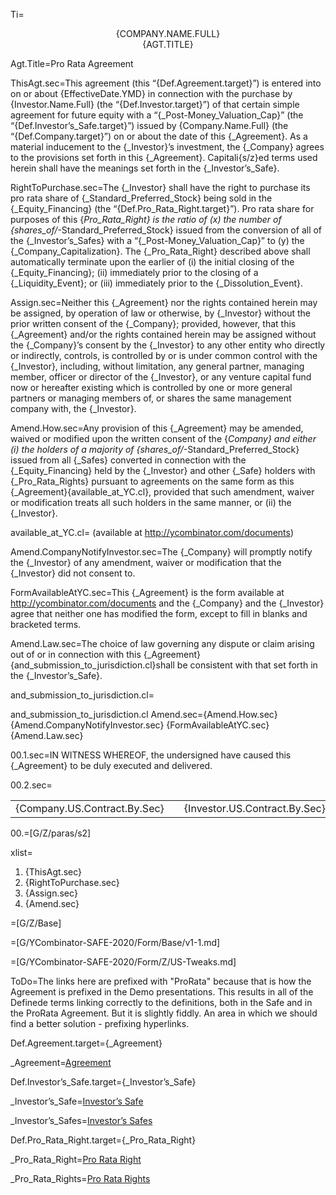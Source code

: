 Ti=<center><span style="text-transform: uppercase">{Company.Name.Full} <br> {Agt.Title}</span></center>

Agt.Title=Pro Rata Agreement


ThisAgt.sec=This agreement (this “{Def.Agreement.target}”) is entered into on or about {EffectiveDate.YMD} in connection with the purchase by {Investor.Name.Full} (the “{Def.Investor.target}”) of that certain simple agreement for future equity with a “{_Post-Money_Valuation_Cap}” (the “{Def.Investor’s_Safe.target}”) issued by {Company.Name.Full} (the “{Def.Company.target}”) on or about the date of this {_Agreement}.  As a material inducement to the {_Investor}’s investment, the {_Company} agrees to the provisions set forth in this {_Agreement}.  Capitali{s/z}ed terms used herein shall have the meanings set forth in the {_Investor’s_Safe}.

RightToPurchase.sec=The {_Investor} shall have the right to purchase its pro rata share of {_Standard_Preferred_Stock} being sold in the {_Equity_Financing} (the “{Def.Pro_Rata_Right.target}”).  Pro rata share for purposes of this {_Pro_Rata_Right} is the ratio of (x) the number of {shares_of/_-Standard_Preferred_Stock} issued from the conversion of all of the {_Investor’s_Safes} with a “{_Post-Money_Valuation_Cap}” to (y) the {_Company_Capitalization}.  The {_Pro_Rata_Right} described above shall automatically terminate upon the earlier of (i) the initial closing of the {_Equity_Financing}; (ii) immediately prior to the closing of a {_Liquidity_Event}; or (iii) immediately prior to the {_Dissolution_Event}.  

Assign.sec=Neither this {_Agreement} nor the rights contained herein may be assigned, by operation of law or otherwise, by {_Investor} without the prior written consent of the {_Company}; provided, however, that this {_Agreement} and/or the rights contained herein may be assigned without the {_Company}’s consent by the {_Investor} to any other entity who directly or indirectly, controls, is controlled by or is under common control with the {_Investor}, including, without limitation, any general partner, managing member, officer or director of the {_Investor}, or any venture capital fund now or hereafter existing which is controlled by one or more general partners or managing members of, or shares the same management company with, the {_Investor}.  

Amend.How.sec=Any provision of this {_Agreement} may be amended, waived or modified upon the written consent of the {_Company} and either (i) the holders of a majority of {shares_of/_-Standard_Preferred_Stock} issued from all {_Safes} converted in connection with the {_Equity_Financing} held by the {_Investor} and other {_Safe} holders with {_Pro_Rata_Rights} pursuant to agreements on the same form as this {_Agreement}{available_at_YC.cl}, provided that such amendment, waiver or modification treats all such holders in the same manner, or (ii) the {_Investor}.

available_at_YC.cl=</i> (available at http://ycombinator.com/documents)

Amend.CompanyNotifyInvestor.sec=The {_Company} will promptly notify the {_Investor} of any amendment, waiver or modification that the {_Investor} did not consent to.

FormAvailableAtYC.sec=This {_Agreement} is the form available at http://ycombinator.com/documents and the {_Company} and the {_Investor} agree that neither one has modified the form, except to fill in blanks and bracketed terms.

Amend.Law.sec=The choice of law governing any dispute or claim arising out of or in connection with this {_Agreement} {and_submission_to_jurisdiction.cl}shall be consistent with that set forth in the {_Investor’s_Safe}.

and_submission_to_jurisdiction.cl=</i>

and_submission_to_jurisdiction.cl
Amend.sec={Amend.How.sec} {Amend.CompanyNotifyInvestor.sec} {FormAvailableAtYC.sec} {Amend.Law.sec}

00.1.sec=IN WITNESS WHEREOF, the undersigned have caused this {_Agreement} to be duly executed and delivered.

00.2.sec=<table><tr><td valign=top>{Company.US.Contract.By.Sec}</td><td>  </td><td valign=top>{Investor.US.Contract.By.Sec}</td></tr></table>

00.=[G/Z/paras/s2]

xlist=<ol><li>{ThisAgt.sec}</li><li>{RightToPurchase.sec}</li><li>{Assign.sec}</li><li>{Amend.sec}</li></ol>

=[G/Z/Base]

=[G/YCombinator-SAFE-2020/Form/Base/v1-1.md]

=[G/YCombinator-SAFE-2020/Form/Z/US-Tweaks.md]

ToDo=The links here are prefixed with "ProRata" because that is how the Agreement is prefixed in the Demo presentations.  This results in all of the Definede terms linking correctly to the definitions, both in the Safe and in the ProRata Agreement.  But it is slightly fiddly.  An area in which we should find a better solution - prefixing hyperlinks.

Def.Agreement.target={_Agreement}

_Agreement=<a href='#ProRata.Def.Agreement.target' class='definedterm'>Agreement</a>

Def.Investor’s_Safe.target={_Investor’s_Safe}

_Investor’s_Safe=<a href='#ProRata.Def.Investor’s_Safe.target' class='definedterm'>Investor’s Safe</a>

_Investor’s_Safes=<a href='#ProRata.Def.Investor’s_Safe.target' class='definedterm'>Investor’s Safes</a>

Def.Pro_Rata_Right.target={_Pro_Rata_Right}

_Pro_Rata_Right=<a href='#ProRata.Def.Pro_Rata_Right.target' class='definedterm'>Pro Rata Right</a>

_Pro_Rata_Rights=<a href='#ProRata.Def.Pro_Rata_Right.target' class='definedterm'>Pro Rata Rights</a>

